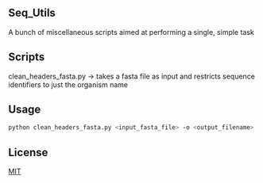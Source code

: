 ## Seq_Utils

A bunch of miscellaneous scripts aimed at performing a single, simple task

## Scripts

clean_headers_fasta.py -> takes a fasta file as input and restricts sequence identifiers to just the organism name

## Usage

```bash
python clean_headers_fasta.py <input_fasta_file> -o <output_filename>
```

## License

[MIT](https://choosealicense.com/licenses/mit/)